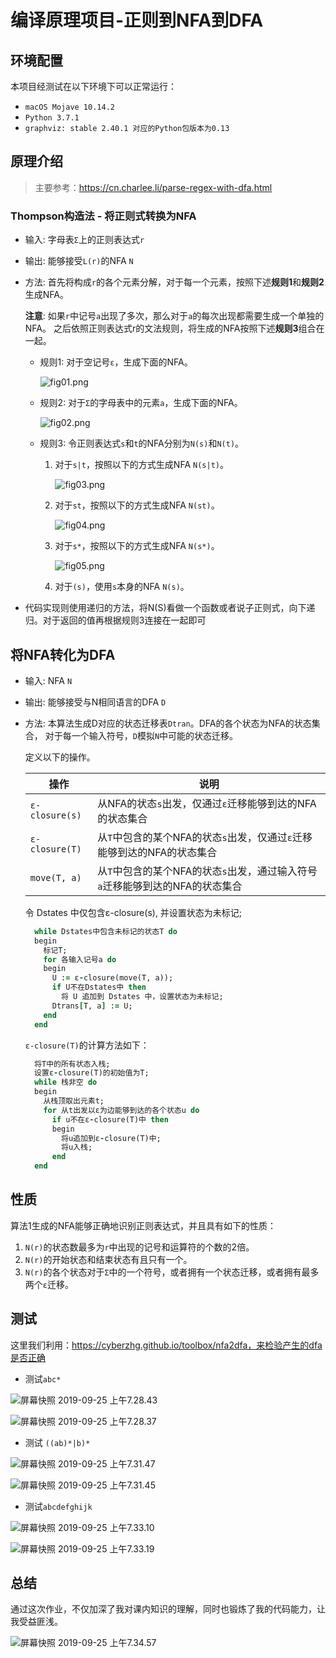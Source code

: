 # 编译原理项目-正则到NFA到DFA

## 环境配置

本项目经测试在以下环境下可以正常运行：

- `macOS Mojave 10.14.2`
- `Python 3.7.1`
- `graphviz: stable 2.40.1 对应的Python包版本为0.13`

## 原理介绍

> 主要参考：https://cn.charlee.li/parse-regex-with-dfa.html

### Thompson构造法 - 将正则式转换为NFA

- 输入: 字母表`Σ`上的正则表达式`r`

- 输出: 能够接受`L(r)`的NFA `N`

- 方法: 首先将构成`r`的各个元素分解，对于每一个元素，按照下述**规则1**和**规则2**生成NFA。

  **注意**: 如果`r`中记号`a`出现了多次，那么对于`a`的每次出现都需要生成一个单独的NFA。 之后依照正则表达式r的文法规则，将生成的NFA按照下述**规则3**组合在一起。

  - 规则1: 对于空记号`ε`，生成下面的NFA。

    ![fig01.png](http://bonky-picture.oss-cn-beijing.aliyuncs.com/pic/1u6xw.png)

  - 规则2: 对于`Σ`的字母表中的元素`a`，生成下面的NFA。

    ![fig02.png](http://bonky-picture.oss-cn-beijing.aliyuncs.com/pic/a4xri.png)

  - 规则3: 令正则表达式`s`和`t`的NFA分别为`N(s)`和`N(t)`。

    1. 对于`s|t`，按照以下的方式生成NFA `N(s|t)`。

       ![fig03.png](http://bonky-picture.oss-cn-beijing.aliyuncs.com/pic/xbdck.png)

    2. 对于`st`，按照以下的方式生成NFA `N(st)`。

       ![fig04.png](http://bonky-picture.oss-cn-beijing.aliyuncs.com/pic/rconu.png)

    3. 对于`s*`，按照以下的方式生成NFA `N(s*)`。

       ![fig05.png](http://bonky-picture.oss-cn-beijing.aliyuncs.com/pic/hell0.png)

    4. 对于`(s)`，使用`s`本身的NFA `N(s)`。

- 代码实现则使用递归的方法，将N(S)看做一个函数或者说子正则式，向下递归。对于返回的值再根据规则3连接在一起即可



## 将NFA转化为DFA

- 输入: NFA `N`

- 输出: 能够接受与N相同语言的DFA `D`

- 方法: 本算法生成D对应的状态迁移表`Dtran`。DFA的各个状态为NFA的状态集合， 对于每一个输入符号，`D`模拟`N`中可能的状态迁移。

  定义以下的操作。

  | 操作           | 说明                                                         |
  | -------------- | ------------------------------------------------------------ |
  | `ε-closure(s)` | 从NFA的状态`s`出发，仅通过`ε`迁移能够到达的NFA的状态集合     |
  | `ε-closure(T)` | 从`T`中包含的某个NFA的状态`s`出发，仅通过`ε`迁移能够到达的NFA的状态集合 |
  | `move(T, a)`   | 从`T`中包含的某个NFA的状态`s`出发，通过输入符号`a`迁移能够到达的NFA的状态集合 |

  令 Dstates 中仅包含ε-closure(s), 并设置状态为未标记;

  ```fortran
    while Dstates中包含未标记的状态T do
    begin
      标记T;
      for 各输入记号a do
      begin
        U := ε-closure(move(T, a));
        if U不在Dstates中 then
          将 U 追加到 Dstates 中，设置状态为未标记;
        Dtrans[T, a] := U;
      end
    end
  ```

  `ε-closure(T)`的计算方法如下：

  ```fortran
    将T中的所有状态入栈;
    设置ε-closure(T)的初始值为T;
    while 栈非空 do
    begin
      从栈顶取出元素t;
      for 从t出发以ε为边能够到达的各个状态u do
        if u不在ε-closure(T)中 then
        begin
          将u追加到ε-closure(T)中;
          将u入栈;
        end
    end
  ```



## 性质

算法1生成的NFA能够正确地识别正则表达式，并且具有如下的性质：

1. `N(r)`的状态数最多为`r`中出现的记号和运算符的个数的2倍。
2. `N(r)`的开始状态和结束状态有且只有一个。
3. `N(r)`的各个状态对于`Σ`中的一个符号，或者拥有一个状态迁移，或者拥有最多两个`ε`迁移。

## 测试

这里我们利用：https://cyberzhg.github.io/toolbox/nfa2dfa，来检验产生的dfa是否正确

- 测试`abc*`

![屏幕快照 2019-09-25 上午7.28.43](http://bonky-picture.oss-cn-beijing.aliyuncs.com/pic/pfz19.png)



![屏幕快照 2019-09-25 上午7.28.37](http://bonky-picture.oss-cn-beijing.aliyuncs.com/pic/bwd70.png)

- 测试 `((ab)*|b)*`

![屏幕快照 2019-09-25 上午7.31.47](http://bonky-picture.oss-cn-beijing.aliyuncs.com/pic/s7o6q.png)

![屏幕快照 2019-09-25 上午7.31.45](http://bonky-picture.oss-cn-beijing.aliyuncs.com/pic/pxuzk.png)

- 测试`abcdefghijk`

![屏幕快照 2019-09-25 上午7.33.10](http://bonky-picture.oss-cn-beijing.aliyuncs.com/pic/ii2tj.png)

![屏幕快照 2019-09-25 上午7.33.19](http://bonky-picture.oss-cn-beijing.aliyuncs.com/pic/nkekc.png)

## 总结

通过这次作业，不仅加深了我对课内知识的理解，同时也锻炼了我的代码能力，让我受益匪浅。

![屏幕快照 2019-09-25 上午7.34.57](http://bonky-picture.oss-cn-beijing.aliyuncs.com/pic/j1vfs.png)

